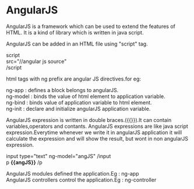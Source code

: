 # AngularJS

AngularJS is a framework which can be used to extend the features of HTML. It is a kind of library which is written in java script.

AngularJS can be added in an HTML file using "script" tag.

script<br>
  src="//angular js source"<br>
/script<br>

html tags with ng prefix are angular JS directives.for eg:<br>

ng-app : defines a block belongs to angularJS.<br>
ng-model : binds the value of html element to application variable.<br>
ng-bind : binds value of application variable to html element.<br>
ng-init :  declare and initialize angularJS application variable.<br>

AngularJS expression is written in double braces.({{}}).It can contain variables,operators and contants. AngularJS expressions are like java script expression.Everytime whenever we write it in angularJS application it will calculate the expression and will show the result, but wont in non angularJS expression.<br>

  input type="text" ng-model="angJS" /input <br>
  p **{{angJS}}** /p
  
AngularJS modules defined the application.Eg : ng-app<br>
AngularJS controllers control the application.Eg : ng-controller


